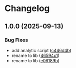 # Changelog

## 1.0.0 (2025-09-13)


### Bug Fixes

* add analytic script ([c446d4b](https://github.com/DuckyMomo20012/vietnamese-phonetic-transcript/commit/c446d4b77b974a50a6613dde8a129c8985b4d26e))
* rename to lib ([46594c1](https://github.com/DuckyMomo20012/vietnamese-phonetic-transcript/commit/46594c1bf340ef761b9a0610680f2fa2c441c681))
* rename to lib ([e06189b](https://github.com/DuckyMomo20012/vietnamese-phonetic-transcript/commit/e06189b35b5a7cb08c3013c2729b21cbad1e2def))

